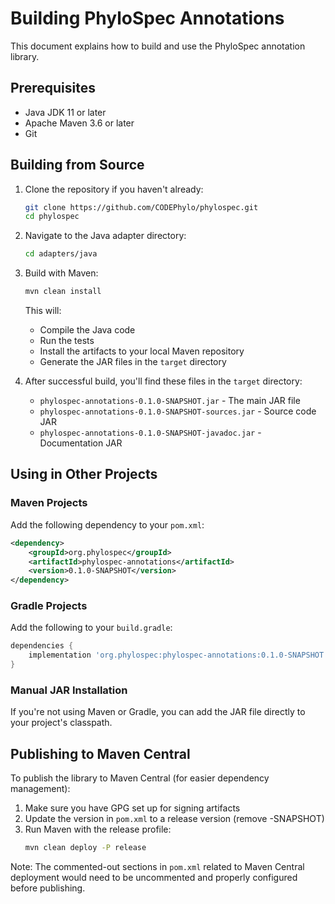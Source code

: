 # Building PhyloSpec Annotations

This document explains how to build and use the PhyloSpec annotation library.

## Prerequisites

- Java JDK 11 or later
- Apache Maven 3.6 or later
- Git

## Building from Source

1. Clone the repository if you haven't already:
   ```bash
   git clone https://github.com/CODEPhylo/phylospec.git
   cd phylospec
   ```

2. Navigate to the Java adapter directory:
   ```bash
   cd adapters/java
   ```

3. Build with Maven:
   ```bash
   mvn clean install
   ```

   This will:
   - Compile the Java code
   - Run the tests
   - Install the artifacts to your local Maven repository
   - Generate the JAR files in the `target` directory

4. After successful build, you'll find these files in the `target` directory:
   - `phylospec-annotations-0.1.0-SNAPSHOT.jar` - The main JAR file
   - `phylospec-annotations-0.1.0-SNAPSHOT-sources.jar` - Source code JAR
   - `phylospec-annotations-0.1.0-SNAPSHOT-javadoc.jar` - Documentation JAR

## Using in Other Projects

### Maven Projects

Add the following dependency to your `pom.xml`:

```xml
<dependency>
    <groupId>org.phylospec</groupId>
    <artifactId>phylospec-annotations</artifactId>
    <version>0.1.0-SNAPSHOT</version>
</dependency>
```

### Gradle Projects

Add the following to your `build.gradle`:

```groovy
dependencies {
    implementation 'org.phylospec:phylospec-annotations:0.1.0-SNAPSHOT'
}
```

### Manual JAR Installation

If you're not using Maven or Gradle, you can add the JAR file directly to your project's classpath.

## Publishing to Maven Central

To publish the library to Maven Central (for easier dependency management):

1. Make sure you have GPG set up for signing artifacts
2. Update the version in `pom.xml` to a release version (remove -SNAPSHOT)
3. Run Maven with the release profile:
   ```bash
   mvn clean deploy -P release
   ```
   
Note: The commented-out sections in `pom.xml` related to Maven Central deployment would need to be uncommented and properly configured before publishing.

